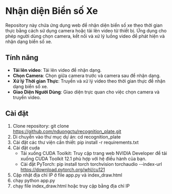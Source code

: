 # Nhận diện Biển số Xe

Repository này chứa ứng dụng web để nhận diện biển số xe theo thời gian thực bằng cách sử dụng camera hoặc tải lên video từ thiết bị. Ứng dụng cho phép người dùng chọn camera, kết nối và xử lý luồng video để phát hiện và nhận dạng biển số xe.

## Tính năng
- **Tải lên video**: Tải lên video để nhận dạng.
- **Chọn Camera**: Chọn giữa camera trước và camera sau để nhận dạng.
- **Xử lý Thời gian Thực**: Truyền và xử lý video theo thời gian thực để nhận dạng biển số xe.
- **Giao Diện Người Dùng**: Giao diện trực quan cho việc chọn camera và truyền video.

## Cài đặt

1. Clone repository:
   git clone https://github.com/nduongctu/recognition_plate.git
2. Di chuyển vào thư mục dự án:
  cd recognition_plate
3. Cài đặt các thư viện cần thiết:
   pip install -r requirements.txt
4. Cài đặt cuda
   - Tải xuống CUDA Toolkit: Truy cập trang web NVIDIA Developer để tải xuống CUDA Toolkit 12.1 phù hợp với hệ điều hành của bạn.
   - Cài đặt PyTorch:
      pip install torch torchvision torchaudio --index-url https://download.pytorch.org/whl/cu121
5. Cập nhật địa chỉ IP ở file app.py và index_draw.html
6. chạy python app.py
7. chạy file index_draw.html hoặc truy cập bằng địa chỉ IP
